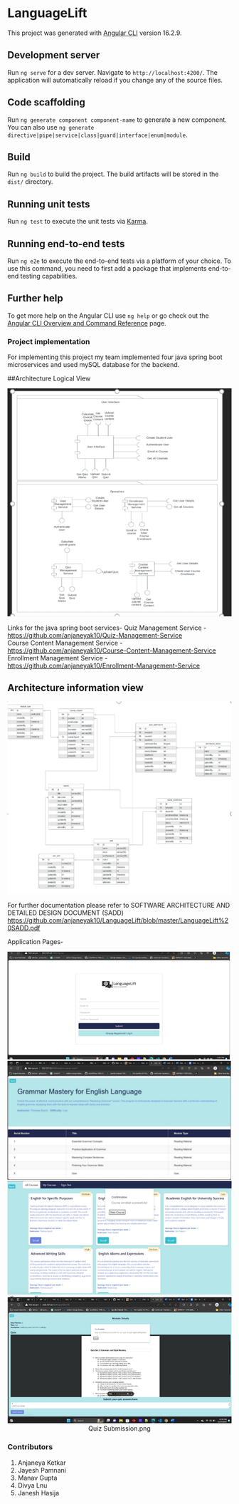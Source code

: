 # LanguageLift

This project was generated with [Angular CLI](https://github.com/angular/angular-cli) version 16.2.9.

## Development server

Run `ng serve` for a dev server. Navigate to `http://localhost:4200/`. The application will automatically reload if you change any of the source files.

## Code scaffolding

Run `ng generate component component-name` to generate a new component. You can also use `ng generate directive|pipe|service|class|guard|interface|enum|module`.

## Build

Run `ng build` to build the project. The build artifacts will be stored in the `dist/` directory.

## Running unit tests

Run `ng test` to execute the unit tests via [Karma](https://karma-runner.github.io).

## Running end-to-end tests

Run `ng e2e` to execute the end-to-end tests via a platform of your choice. To use this command, you need to first add a package that implements end-to-end testing capabilities.

## Further help

To get more help on the Angular CLI use `ng help` or go check out the [Angular CLI Overview and Command Reference](https://angular.io/cli) page.

### Project implementation

For implementing this project my team implemented four java spring boot microservices and used mySQL database for the backend.

##Architecture Logical View

<p align='center'>  
  <img src='Architecture Photo.png' />
</p>

Links for the java spring boot services- 
Quiz Management Service - https://github.com/anjaneyak10/Quiz-Management-Service <br>
Course Content Management Service - https://github.com/anjaneyak10/Course-Content-Management-Service <br>
Enrollment Management Service - https://github.com/anjaneyak10/Enrollment-Management-Service <br> 


## Architecture information view

<p align='center'>  
  <img src='Database schema.png' />
</p>

For further documentation please refer to SOFTWARE ARCHITECTURE AND DETAILED DESIGN DOCUMENT (SADD) https://github.com/anjaneyak10/LanguageLift/blob/master/LanguageLift%20SADD.pdf

Application Pages- 
<p align='center'>  
   <img src='Signup.png' />
  <img src='Course View.png' />
   <img src='Course Enrollment.png' />
  <img src='Quiz Submission.png' />
  Quiz Submission.png
</p>


### Contributors

1. Anjaneya Ketkar
2. Jayesh Pamnani
3. Manav Gupta
4. Divya Lnu
5. Janesh Hasija

